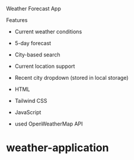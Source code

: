 Weather Forecast App

Features

- Current weather conditions
- 5-day forecast
- City-based search
- Current location support
- Recent city dropdown (stored in local storage)

- HTML
- Tailwind CSS
- JavaScript
- used OpenWeatherMap API
# weather-application
